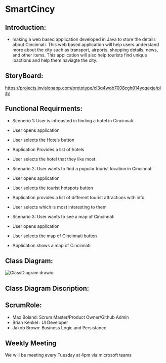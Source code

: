 # SmartCincy


## Introduction:

* making a web based application developed in Java to store the details about Cincinnati. This web based application will help users understand more about the city such as transport, airports, shopping details, news, and other items. This application will also help tourists find unique loactions and help them naviagte the city.



## StoryBoard:
https://projects.invisionapp.com/prototype/cl3q4wob7008cgh014ycqexje/play


## Functional Requirments:
* Scenerio 1: User is intreasted in finding a hotel in Cincinnati

* User opens application

* User selects the Hotels button

* Application Provides a list of hotels

* User selects the hotel that they like most


* Scenario 2: User wants to find a popular tourist location in Cincinnati

* User opens application

* User selects the tourist hotspots button

* Application provides a list of different tourist attractions with info

* User selects which is most interesting to them

* Scenario 3: User wants to see a map of Cincinnati

* User opens application 

* User selects the map of Cincinnati button

* Application shows a map of Cincinnati











## Class Diagram:

![ClassDiagram drawio](https://user-images.githubusercontent.com/81503684/170836416-a46f8350-6e8e-48cc-946e-973cd03a21c5.png)


## Class Diagram Discription:







##   ScrumRole:
* Max Boland: Scrum Master/Product Owner/Github Admin
* Brian Kenkel : UI Developer
* Jakob Brown: Business Logic and Persistance


##  Weekly Meeting
We will be meeting every Tuesday at 4pm via microsoft teams
